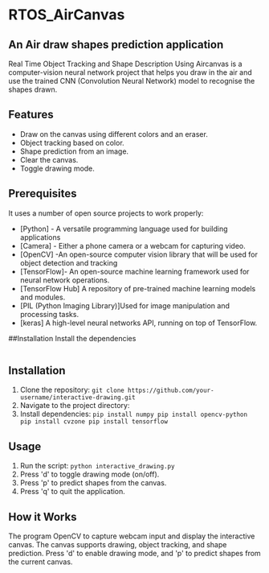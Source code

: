 # RTOS_AirCanvas
## An Air draw shapes prediction application


Real Time Object Tracking and Shape Description Using Aircanvas is a computer-vision neural network project that helps you draw in the air and use the trained CNN (Convolution Neural Network) model to recognise the shapes drawn.



## Features
- Draw on the canvas using different colors and an eraser.
- Object tracking based on color.
- Shape prediction from an image.
- Clear the canvas.
- Toggle drawing mode.

## Prerequisites

It uses a number of open source projects to work properly:

- [Python] - A versatile programming language used for building applications
- [Camera] - Either a phone camera or a webcam for capturing video.
- [OpenCV] -An open-source computer vision library that will be used for object detection and tracking
- [TensorFlow]- An open-source machine learning framework used for neural network operations.
- [TensorFlow Hub] A repository of pre-trained machine learning models and modules.
- [PIL (Python Imaging Library)]Used for image manipulation and processing tasks.
- [keras] A high-level neural networks API, running on top of TensorFlow.


##Installation
Install the dependencies
```

```
## Installation

1. Clone the repository: `git clone https://github.com/your-username/interactive-drawing.git`
2. Navigate to the project directory:
3. Install dependencies: `pip install numpy
pip install opencv-python
pip install cvzone
pip install tensorflow`


## Usage

1. Run the script: `python interactive_drawing.py`
2. Press 'd' to toggle drawing mode (on/off).
3. Press 'p' to predict shapes from the canvas.
4. Press 'q' to quit the application.
   
## How it Works

The program OpenCV to capture webcam input and display the interactive canvas. The canvas supports drawing, object tracking, and shape prediction. Press 'd' to enable drawing mode, and 'p' to predict shapes from the current canvas.
